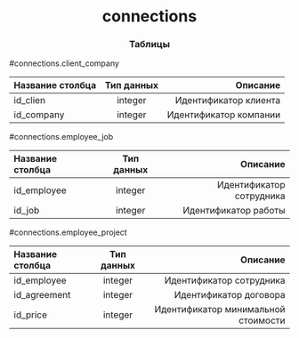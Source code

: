 <h1 align="center">connections<a href="https://daniilshat.ru/" target="_blank"></a> 
<h3 align="center">Таблицы</h3>

  
#connections.client_company



| Название столбца | Тип данных |Описание  |
| :---         |     :---:      |          ---: |
|  id_clien  |integer     | Идентификатор клиента    |
| id_company     | integer       | Идентификатор компании      |

#connections.employee_job

| Название столбца | Тип данных |Описание  |
| :---         |     :---:      |          ---: |
|  id_employee  |integer     | Идентификатор сотрудника    |
| id_job    | integer       | Идентификатор работы     |

#connections.employee_project

| Название столбца | Тип данных |Описание  |
| :---         |     :---:      |          ---: |
|  id_employee  |integer     | Идентификатор сотрудника    |
| id_agreement    | integer       | Идентификатор договора     |
| id_price    | integer       | Идентификатор минимальной стоимости    |

